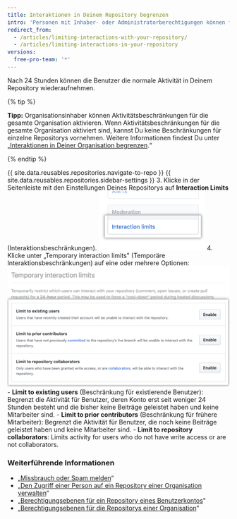 ```yaml
---
title: Interaktionen in Deinem Repository begrenzen
intro: 'Personen mit Inhaber- oder Administratorberechtigungen können für bestimmte Benutzer temporär die Möglichkeiten zum Kommentieren, Öffnen von Issues und Erstellen von Pull Requests in Deinem öffentlichen Repository einschränken, um eine Periode limitierter Aktivität durchzusetzen,.'
redirect_from:
  - /articles/limiting-interactions-with-your-repository/
  - /articles/limiting-interactions-in-your-repository
versions:
  free-pro-team: '*'
---
```


Nach 24 Stunden können die Benutzer die normale Aktivität in Deinem Repository wiederaufnehmen.

{% tip %}

**Tipp:** Organisationsinhaber können Aktivitätsbeschränkungen für die gesamte Organisation aktivieren. Wenn Aktivitätsbeschränkungen für die gesamte Organisation aktiviert sind, kannst Du keine Beschränkungen für einzelne Repositorys vornehmen. Weitere Informationen findest Du unter „[Interaktionen in Deiner Organisation begrenzen](/articles/limiting-interactions-in-your-organization).“

{% endtip %}

{{ site.data.reusables.repositories.navigate-to-repo }}
{{ site.data.reusables.repositories.sidebar-settings }}
3. Klicke in der Seitenleiste mit den Einstellungen Deines Repositorys auf **Interaction Limits** (Interaktionsbeschränkungen). ![Interaktionsbeschränkungen in den Repository-Einstellungen ](/assets/images/help/repository/repo-settings-interaction-limits.png)
4. Klicke unter „Temporary interaction limits" (Temporäre Interaktionsbeschränkungen) auf eine oder mehrere Optionen: ![Optionen für die temporäre Interaktionsbeschränkung](/assets/images/help/repository/temporary-interaction-limits-options.png)
    - **Limit to existing users** (Beschränkung für existierende Benutzer): Begrenzt die Aktivität für Benutzer, deren Konto erst seit weniger 24 Stunden besteht und die bisher keine Beiträge geleistet haben und keine Mitarbeiter sind.
    - **Limit to prior contributors** (Beschränkung für frühere Mitarbeiter): Begrenzt die Aktivität für Benutzer, die noch keine Beiträge geleistet haben und keine Mitarbeiter sind.
    - **Limit to repository collaborators**: Limits activity for users who do not have write access or are not collaborators.

### Weiterführende Informationen
- „[Missbrauch oder Spam melden](/articles/reporting-abuse-or-spam)“
- „[Den Zugriff einer Person auf ein Repository einer Organisation verwalten](/articles/managing-an-individual-s-access-to-an-organization-repository)“
- „[Berechtigungsebenen für ein Repository eines Benutzerkontos](/articles/permission-levels-for-a-user-account-repository)"
- „[Berechtigungsebenen für die Repositorys einer Organisation](/articles/repository-permission-levels-for-an-organization)“
